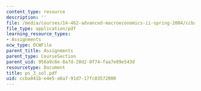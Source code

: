 ```yaml
---
content_type: resource
description: ''
file: /media/courses/14-462-advanced-macroeconomics-ii-spring-2004/ccba841be4e5a6a791d717fc03572000_ps_3_sol.pdf
file_type: application/pdf
learning_resource_types:
- Assignments
ocw_type: OCWFile
parent_title: Assignments
parent_type: CourseSection
parent_uid: 956a9c6e-8a7d-20d2-0f74-faa7e09e543d
resourcetype: Document
title: ps_3_sol.pdf
uid: ccba841b-e4e5-a6a7-91d7-17fc03572000
---
```

